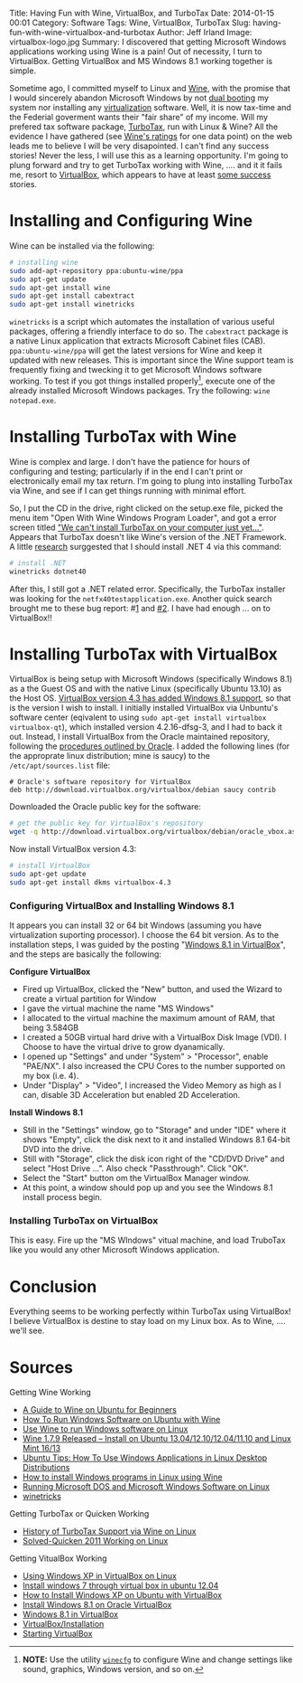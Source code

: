 Title: Having Fun with Wine, VirtualBox, and TurboTax
Date: 2014-01-15 00:01
Category: Software
Tags: Wine, VirtualBox, TurboTax
Slug: having-fun-with-wine-virtualbox-and-turbotax
Author: Jeff Irland
Image: virtualbox-logo.jpg
Summary: I discovered that getting Microsoft Windows applications working using Wine is a pain!  Out of necessity, I turn to VirtualBox.  Getting VirtualBox and MS Windows 8.1 working together is simple.

Sometime ago, I committed myself to Linux and [Wine][06],
with the promise that I would sincerely abandon Microsoft Windows by
not [dual booting][07] my system nor installing any [virtualization][01] software.
Well, it is now tax-time and the Federial goverment wants their "fair share" of my income.
Will my prefered tax software package, [TurboTax][02], run with Linux & Wine?
All the evidence I have gathered (see [Wine's ratings][03] for one data point)
on the web leads me to believe I will be very disapointed.
I can't find any success stories!
Never the less, I will use this as a learning opportunity.
I'm going to plung forward and try to get TurboTax working with Wine, ....
and it it fails me, resort to [VirtualBox][04],
which appears to have at least [some success][05] stories.

# Installing and Configuring Wine
Wine can be installed via the following:

```bash
# installing wine
sudo add-apt-repository ppa:ubuntu-wine/ppa
sudo apt-get update
sudo apt-get install wine
sudo apt-get install cabextract
sudo apt-get install winetricks
```

`winetricks` is a script which automates the installation of various useful packages,
offering a friendly interface to do so.
The `cabextract` package is a native Linux application that extracts Microsoft Cabinet files (CAB).
`ppa:ubuntu-wine/ppa` will get the latest versions for Wine and keep it updated with new releases.
This is important since the Wine support team is frequently
fixing and twecking it to get Microsoft Windows software working.
To test if you got things installed properly[^A],
execute one of the already installed Microsoft Windows packages.
Try the following: `wine notepad.exe`.

[^A]:
    **NOTE:** Use the utility [`winecfg`][08] to configure Wine and change settings like
    sound, graphics, Windows version, and so on.

# Installing TurboTax with Wine
Wine is complex and large.
I don't have the patience for hours of configuring and testing;
particularly if in the end I can't print or electronically email my tax return.
I'm going to plung into installing TurboTax via Wine,
and see if I can get things running with minimal effort.

So, I put the CD in the drive, right clicked on the setup.exe file, picked the menu item
"Open With Wine Windows Program Loader", and got a error screen titled
["We can't install TurboTax on your computer just yet..."][09].
Appears that TurboTax doesn't like Wine's version of the .NET Framework.
A little [research][10] surggested that I should install .NET 4 via this command:

```bash
# install .NET
winetricks dotnet40
```

After this, I still got a .NET related error.
Specifically, the TurboTax installer was looking for the `netfx40testapplication.exe`.
Another quick search brought me to these bug report: #[1][11] and [#2][12].
I have had enough ... on to VirtualBox!!

# Installing TurboTax with VirtualBox
VirtualBox is being setup with Microsoft Windows (specifically Windows 8.1)
as a the Guest OS and with the native Linux (specifically Ubuntu 13.10) as the Host OS.
[VirtualBox version 4.3 has added Windows 8.1 support][14],
so that is the version I wish to install.
I initially installed VirtualBox via Unbuntu's software center
(eqivalent to using `sudo apt-get install virtualbox virtualbox-qt`),
which installed version 4.2.16-dfsg-3, and I had to back it out.
Instead, I install VirtualBox from the Oracle maintained repository,
following the [procedures outlined by Oracle][15].
I added the following lines (for the approprate linux distribution; mine is saucy)
to the `/etc/apt/sources.list` file:

```
# Oracle's software repository for VirtualBox
deb http://download.virtualbox.org/virtualbox/debian saucy contrib
```

Downloaded the Oracle public key for the software:

```bash
# get the public key for VirtualBox's repository
wget -q http://download.virtualbox.org/virtualbox/debian/oracle_vbox.asc -O- | sudo apt-key add -
```

Now install VirtualBox version 4.3:

```bash
# install VirtualBox
sudo apt-get update
sudo apt-get install dkms virtualbox-4.3
```

### Configuring VirtualBox and Installing Windows 8.1
It appears you can install 32 or 64 bit Windows (assuming you have virtualization suporting processor).
I choose the 64 bit version.
As to the installation steps, I was guided by the posting "[Windows 8.1 in VirtualBox][16]",
and the steps are basically the following:

**Configure VirtualBox**

* Fired up VirtualBox, clicked the "New" button, and used the Wizard to create a virtual partition for Window
* I gave the virtual machine the name "MS Windows"
* I allocated to the virtual machine the maximum amount of RAM, that being 3.584GB
* I created a 50GB virtual hard drive with a VirtualBox Disk Image (VDI).  I Choose to have the virtual drive to grow dyanamically.
* I opened up "Settings" and under "System" > "Processor", enable "PAE/NX". I also increased the CPU Cores to the number supported on my box (i.e. 4).
* Under "Display" > "Video", I increased the Video Memory as high as I can, disable 3D Acceleration but enabled 2D Acceleration.

**Install Windows 8.1**

* Still in the "Settings" window, go to "Storage" and under "IDE" where it shows "Empty", click the disk next to it and installed Windows 8.1 64-bit DVD into the drive.
* Still with "Storage", click the disk icon right of the "CD/DVD Drive" and select "Host Drive ...".  Also check "Passthrough". Click "OK".
* Select the "Start" button om the VirtualBox Manager window.
* At this point, a window should pop up and you see the Windows 8.1 install process begin.

### Installing TurboTax on VirtualBox
This is easy.
Fire up the "MS WIndows" vitual machine, and load TruboTax like you would any other Microsoft Windows application.

# Conclusion
Everything seems to be working perfectly within TurboTax using VirtualBox!
I believe VirtualBox is destine to stay load on my Linux box.
As to Wine, .... we'll see.

# Sources
Getting Wine Working

* [A Guide to Wine on Ubuntu for Beginners](http://www.tuxarena.com/static/tut_wine_guide.php)
* [How To Run Windows Software on Ubuntu with Wine](http://www.howtogeek.com/105271/how-to-run-windows-software-on-ubuntu-with-wine/)
* [Use Wine to run Windows software on Linux](http://www.linuxuser.co.uk/tutorials/use-wine-to-run-windows-software-on-linux)
* [Wine 1.7.9 Released – Install on Ubuntu 13.04/12.10/12.04/11.10 and Linux Mint 16/13](http://www.tecmint.com/install-wine-on-ubuntu-and-linux-mint/)
* [Ubuntu Tips: How To Use Windows Applications in Linux Desktop Distributions](http://www.thegeekstuff.com/2009/08/ubuntu-tips-how-to-use-windows-application-in-linux-desktop-distributions/)
* [How to install Windows programs in Linux using Wine](http://www.simplehelp.net/2007/05/18/how-to-install-windows-programs-in-linux-using-wine/)
* [Running Microsoft DOS and Microsoft Windows Software on Linux](http://www.yolinux.com/TUTORIALS/LinuxTutorialRunMicrosoftExe.html)
* [winetricks](http://wiki.winehq.org/winetricks)

Getting TurboTax or Quicken Working

* [History of TurboTax Support via Wine on Linux](http://appdb.winehq.org/objectManager.php?sClass=application&iId=623)
* [Solved-Quicken 2011 Working on Linux](http://blog.jdpfu.com/2010/11/29/solved-quicken-2011-working-on-linux)

Getting VitualBox Working

* [Using Windows XP in VirtualBox on Linux](http://www.linuxjournal.com/content/using-windows-xp-virtualbox-linux)
* [Install windows 7 through virtual box in ubuntu 12.04](http://askubuntu.com/questions/187424/install-windows-7-through-virtual-box-in-ubuntu-12-04)
* [How to Install Windows XP on Ubuntu with VirtualBox](http://www.wikihow.com/Install-Windows-XP-on-Ubuntu-with-VirtualBox)
* [Install Windows 8.1 on Oracle VirtualBox](http://betanews.com/2013/10/21/install-windows-8-1-on-oracle-virtualbox/)
* [Windows 8.1 in VirtualBox](http://www.geekthis.net/blog/95/windows-81-in-virtualbox)
* [VirtualBox/Installation](https://help.ubuntu.com/community/VirtualBox/Installation)
* [Starting VirtualBox](https://www.virtualbox.org/manual/ch01.html#idp51679504)


[01]:http://en.wikipedia.org/wiki/Virtualization
[02]:https://turbotax.intuit.com/
[03]:http://appdb.winehq.org/objectManager.php?sClass=application&iId=623
[04]:https://www.virtualbox.org/
[05]:https://blogs.oracle.com/wbays/entry/turbotax_on_virtualbox_problem_solved
[06]:http://www.winehq.org/
[07]:http://en.wikipedia.org/wiki/Multi-booting
[08]:http://wiki.winehq.org/winecfg
[09]:https://ttlc.intuit.com/questions/1899606-error-we-can-t-install-turbotax-on-your-computer-just-yet
[10]:http://superuser.com/questions/476872/installing-net-4-0-framework-on-wine-using-winetricks
[11]:http://www.winehq.org/pipermail/wine-bugs/2012-January/308034.html
[12]:http://wine.1045685.n5.nabble.com/Bug-29666-New-TurboTax-2011-fails-to-install-td5161768.html
[13]:http://www.linuxjournal.com/content/using-windows-xp-virtualbox-linux
[14]:http://www.lifehacker.com.au/2013/10/virtualbox-4-3-adds-windows-8-1-support/
[15]:https://www.virtualbox.org/wiki/Linux_Downloads
[16]:http://www.geekthis.net/blog/95/windows-81-in-virtualbox
